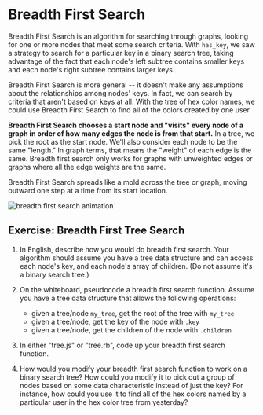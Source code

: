 # Breadth First Search

Breadth First Search is an algorithm for searching through graphs, looking for one or more nodes that meet some search criteria. With `has_key`, we saw a strategy to search for a particular key in a binary search tree, taking advantage of the fact that each node's left subtree contains smaller keys and each node's right subtree contains larger keys.  

Breadth First Search is more general -- it doesn't make any assumptions about the relationships among nodes' keys. In fact, we can search by criteria that aren't based on keys at all. With the tree of hex color names, we could use Breadth First Search to find all of the colors created by one user. 

**Breadth First Search chooses a start node and "visits" every node of a graph in order of how many edges the node is from that start.**  In a tree, we pick the root as the start node. We'll also consider each node to be the same "length." In graph terms, that means the "weight" of each edge is the same. Breadth first search only works for graphs with unweighted edges or graphs where all the edge weights are the same.

Breadth First Search spreads like a mold across the tree or graph, moving outward one step at a time from its start location.  

![breadth first search animation](https://upload.wikimedia.org/wikipedia/commons/4/46/Animated_BFS.gif)




## Exercise: Breadth First Tree Search

1. In English, describe how you would do breadth first search. Your algorithm should assume you have a tree data structure and can access each node's key, and each node's array of children. (Do not assume it's a binary search tree.)

1. On the whiteboard, pseudocode a breadth first search function. Assume you have a tree data structure that allows the following operations:
	
	* given a tree/node `my_tree`, get the root of the tree with `my_tree`
	* given a tree/node, get the key of the node with `.key`
	* given a tree/node, get the children of the node with `.children`

1. In either "tree.js" or "tree.rb", code up your breadth first search function.

1. How would you modify your breadth first search function to work on a binary search tree? How could you modify it to pick out a group of nodes based on some data characteristic instead of just the key? For instance, how could you use it to find all of the hex colors named by a particular user in the hex color tree from yesterday?  


<!-- 



## Choose Your Earliest Win

1. A choose your own adventure book is composed of many chunks of a story. The book gives readers a choice at the end of each chunk about what the main character in the story should do. Each option sends the reader to a different page to read another chunk of the story that says what happens based on their decision.

	```
	...

	What will you do?
	To release the fairy from the jar, go to page 89.
	To ask the fairy about the Sword of Truth, go to page 43.
	To run back to the clearing, go to page 200.
	```

	Choose your own adventure books can usually either end happily, or end badly (with the main character's death/capture/etc). Write a program to find the minimum number of decisions that could lead to a happy ending, in a choose your own adventure book. 


Q: How will you know if an ending is "happy"? (A: assume a happy ending node has a `happy_ending` attribute set to `true`.)

Q: Can we ever have two stories share a chunk / take a route that goes through the same page?  (A: For a simpler version of the problem, you can start off assuming no. But when you code the full thing, yes.)

Q: Can we ever have a cycle, where you keep visiting the same pages over and over again? (A: No. That wouldn't be a very fun book. But as a stretch you can consider how you would handle that!)


Q: What data structure will you use to represent the choose your own adventure book? -->
